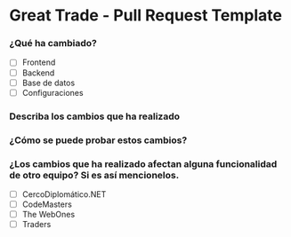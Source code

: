 # Great Trade - Pull Request Template 
### ¿Qué ha cambiado?
- [ ] Frontend
- [ ] Backend
- [ ] Base de datos
- [ ] Configuraciones
### Describa los cambios que ha realizado


### ¿Cómo se puede probar estos cambios?


### ¿Los cambios que ha realizado afectan alguna funcionalidad de otro equipo? Si es así mencionelos.
- [ ] CercoDiplomático.NET
- [ ] CodeMasters
- [ ] The WebOnes
- [ ] Traders
